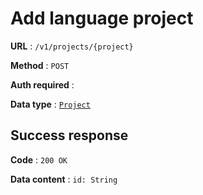 # Add language project

**URL** : `/v1/projects/{project}`

**Method** : `POST`

**Auth required** :

**Data type** : [`Project`](project.md)

## Success response

**Code** : `200 OK`

**Data content** : `id: String`
